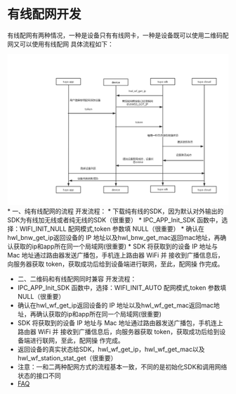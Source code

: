# 有线配网开发

有线配网有两种情况，一种是设备只有有线网卡，一种是设备既可以使用二维码配网又可以使用有线配网
具体流程如下：  
<div align=center><img  src = "wired.png"alt="img" style="zoom:150%;"></div>  
* 一、纯有线配网的流程
开发流程：  
* 下载纯有线的SDK，因为默认对外输出的SDK为有线加无线或者纯无线的SDK（很重要）
* IPC_APP_Init_SDK 函数中，选择：WIFI_INIT_NULL 配网模式,token 参数填 NULL（很重要）   
* 确认在hwl_bnw_get_ip返回设备的 IP 地址以及hwl_bnw_get_mac返回mac地址，再确认获取的ip和app所在同一个局域网(很重要)  
* SDK 将获取到的设备 IP 地址与 Mac 地址通过路由器发送广播包，手机连上路由器 WiFi 并
接收到广播信息后，向服务器获取 token，获取成功后给到设备端进行联网，至此，配网操
作完成。  

* 二、二维码和有线配网同时兼容
开发流程：  
* IPC_APP_Init_SDK 函数中，选择：WIFI_INIT_AUTO 配网模式,token 参数填 NULL（很重要）   
* 确认在hwl_wf_get_ip返回设备的 IP 地址以及hwl_wf_get_mac返回mac地址，再确认获取的ip和app所在同一个局域网(很重要)  
* SDK 将获取到的设备 IP 地址与 Mac 地址通过路由器发送广播包，手机连上路由器 WiFi 并
接收到广播信息后，向服务器获取 token，获取成功后给到设备端进行联网，至此，配网操
作完成。  
* 返回设备的真实状态给SDK，hwl_wf_get_ip，hwl_wf_get_mac以及hwl_wf_station_stat_get（很重要）  
* 注意：一和二两种配网方式的流程基本一致，不同的是初始化SDK和调用网络状态的接口不同
* [FAQ](https://wudwbaron.github.io/FAQ/connectwifi.html)